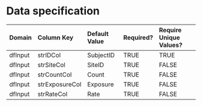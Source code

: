 # Data specification

|**Domain** |**Column Key** |**Default Value** |**Required?** |**Require Unique Values?** |
|:----------|:--------------|:-----------------|:-------------|:--------------------------|
|dfInput    |strIDCol       |SubjectID         |TRUE          |TRUE                       |
|dfInput    |strSiteCol     |SiteID            |TRUE          |FALSE                      |
|dfInput    |strCountCol    |Count             |TRUE          |FALSE                      |
|dfInput    |strExposureCol |Exposure          |TRUE          |FALSE                      |
|dfInput    |strRateCol     |Rate              |TRUE          |FALSE                      |
